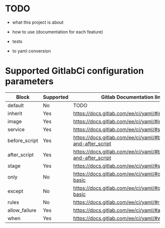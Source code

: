 # TODO
- what this project is about
- how to use (documentation for each feature)
- tests

- to yaml conversion


# Supported GitlabCi configuration parameters

| Block             | Supported | Gitlab Documentation link                                          |
| ----------------- | --------- |------------------------------------------------------------------- |
| default           | No        | TODO                                                               |
| inherit           | Yes       | https://docs.gitlab.com/ee/ci/yaml/#inherit                        |
| image             | Yes       | https://docs.gitlab.com/ee/ci/yaml/#image                          |
| service           | Yes       | https://docs.gitlab.com/ee/ci/yaml/#services                       |
| before_script     | Yes       | https://docs.gitlab.com/ee/ci/yaml/#before_script-and-after_script |
| after_script      | Yes       | https://docs.gitlab.com/ee/ci/yaml/#before_script-and-after_script |
| stage             | Yes       | https://docs.gitlab.com/ee/ci/yaml/#stage                          |
| only              | No        | https://docs.gitlab.com/ee/ci/yaml/#onlyexcept-basic               |
| except            | No        | https://docs.gitlab.com/ee/ci/yaml/#onlyexcept-basic               |
| rules             | No        | https://docs.gitlab.com/ee/ci/yaml/#rules                          |
| allow_failure     | Yes       | https://docs.gitlab.com/ee/ci/yaml/#allow_failure                  |
| when              | Yes       | https://docs.gitlab.com/ee/ci/yaml/#when                           |